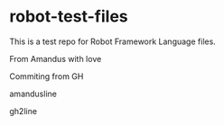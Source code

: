 # robot-test-files

This is a test repo for Robot Framework Language files.

From Amandus with love

Commiting from GH

amandusline

gh2line
